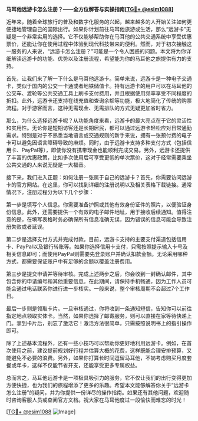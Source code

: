 **马耳他远游卡怎么注册？——全方位解答与实操指南[[TG💪+ @esim1088](https://t.me/s/esim1088)]**

近年来，随着全球旅行的普及和数字化服务的兴起，越来越多的人开始关注如何更便捷地管理自己的国际出行。如果你计划前往马耳他旅游或生活，那么“远游卡”无疑是一个非常实用的选择。它不仅能够帮助你在马耳他的公共交通系统中享受优惠票价，还能让你在使用过程中体验到现代科技带来的便利。然而，对于初次接触这一服务的人来说，“远游卡怎么注册？”可能是一个令人困惑的问题。本文将为你详细解读远游卡的功能、优势以及注册流程，希望能为你的马耳他之旅提供有力的支持。

首先，让我们来了解一下什么是马耳他远游卡。简单来说，远游卡是一种电子交通卡，类似于国内的公交一卡通或者地铁储值卡。持有远游卡的用户可以在马耳他的公交车、渡轮等公共交通工具上刷卡支付费用，并且根据使用频率享受不同程度的折扣。此外，远游卡还支持在线充值和查询余额等功能，极大地简化了传统的购票流程。对于游客而言，这种无需现金、无需排队的方式无疑更加省时省力。

那么，为什么选择远游卡呢？从功能角度来看，远游卡的最大亮点在于它的灵活性和实用性。无论你是短期访客还是长期居民，都可以通过远游卡轻松应对日常通勤需求。特别是对于不熟悉当地语言或交通规则的新手来说，拥有一张预付费的电子卡可以避免因语言障碍导致的麻烦。同时，由于远游卡支持多种支付方式（包括信用卡、PayPal等），即使你没有携带现金也能顺利完成交易。另外，远游卡还提供了丰富的优惠政策，比如多次使用后可享受更低的单次票价，这对于经常需要乘坐公共交通的人来说无疑是一大福音。

接下来，我们进入正题：如何注册一张属于自己的远游卡？首先，你需要访问远游卡的官方网站。在这里，你可以找到详细的注册说明以及相关表格下载链接。通常情况下，注册过程分为以下几个步骤：

第一步是填写个人信息。你需要准备护照或其他有效身份证件的照片，以便验证身份信息。此外，还需要提供一个有效的电子邮件地址，用于接收后续通知。值得注意的是，在填写表格时务必确保所有信息准确无误，因为错误的信息可能会导致注册失败或者延误。

第二步是选择支付方式并完成付款。目前，远游卡支持的主要支付渠道包括信用卡、PayPal以及银行转账等。如果你选择信用卡支付，只需按照提示输入卡号及相关信息即可；而使用PayPal则需要先登录账户并确认扣款金额。无论采用哪种方式，都需要保证账户中有足够的余额以覆盖注册费用。

第三步是提交申请并等待审核。完成上述两步之后，你会收到一封确认邮件，其中包含你的申请编号和其他重要信息。在此期间，请保持手机畅通，因为工作人员可能会通过电话联系你进行进一步核实。一般来说，整个审核周期不会超过7个工作日。

最后一步则是领取卡片。一旦审核通过，你将收到一条通知短信，告知你可以前往指定地点领取实体卡。当然，如果你选择了邮寄服务，则可以直接在家等待快递上门。拿到卡片后，别忘了激活它！激活方法很简单，只需按照说明书上的指引操作即可。

除了上述基本流程外，还有一些小技巧可以帮助你更好地利用远游卡。例如，在首次使用之前，建议提前规划好行程并估算大概的花费，这样既能合理安排预算，又能避免不必要的浪费。另外，如果你打算长时间逗留马耳他，不妨考虑购买月度套餐或年卡，这样不仅能节省开支，还能享受更多专属权益。

总而言之，马耳他远游卡是一项极具吸引力的服务，它不仅让我们的出行变得更加方便快捷，也为我们的旅程增添了更多的乐趣。希望本文能够解答你关于“远游卡怎么注册”的疑问，并为你提供一份详尽的操作指南。如果还有其他问题，欢迎随时咨询客服人员或查阅官方文档。祝大家在马耳他度过一段愉快而难忘的时光！

[[TG💪+ @esim1088](https://t.me/s/esim1088) ![Image](https://i.postimg.cc/4NQfJmqS/Snipaste-2025-05-13-00-14-12.png)]
